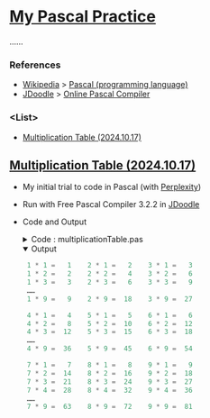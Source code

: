 # [My Pascal Practice](/README.md#pascal)

……


### References

- [Wikipedia](https://en.wikipedia.org/) > [Pascal (programming language)](https://en.wikipedia.org/wiki/Pascal_(programming_language))
- [JDoodle](https://www.jdoodle.com/) > [Online Pascal Compiler](https://www.jdoodle.com/execute-pascal-online)


### \<List>

- [Multiplication Table (2024.10.17)](#multiplication-table-20241017)


## [Multiplication Table (2024.10.17)](#list)

- My initial trial to code in Pascal (with [Perplexity](https://www.perplexity.ai/))
- Run with Free Pascal Compiler 3.2.2 in [JDoodle](https://www.jdoodle.com/execute-pascal-online)
- Code and Output
  <details>
    <summary>Code : multiplicationTable.pas</summary>

    ```pas
    program MultiplicationTable;
    ```
    ```pas
    const
      MAX_TABLE = 9;
      MAX_MULTIPLICAND = 9;
      TABLES_PER_GROUP = 3;
    ```
    ```pas
    var
      i, j, k, result: Integer;
      currentTable: Integer;
    ```
    ```pas
    begin
      for i := 1 to MAX_TABLE div TABLES_PER_GROUP do
      begin
        for j := 1 to MAX_MULTIPLICAND do
        begin
          for k := 1 to TABLES_PER_GROUP do
          begin
            currentTable := (i - 1) * TABLES_PER_GROUP + k;
            result := currentTable * j;

            write(currentTable:2, ' * ', j:1, ' = ');
            if result < 10 then
              write('  ', result:1)
            else
              write(' ', result:2);

            if k < TABLES_PER_GROUP then
              write('   ');
          end;
          writeln;
        end;
        writeln;
      end;
    end.
    ```
  </details>
  <details open="">
    <summary>Output</summary>

    ```ada
     1 * 1 =   1    2 * 1 =   2    3 * 1 =   3
     1 * 2 =   2    2 * 2 =   4    3 * 2 =   6
     1 * 3 =   3    2 * 3 =   6    3 * 3 =   9
     ……
     1 * 9 =   9    2 * 9 =  18    3 * 9 =  27

     4 * 1 =   4    5 * 1 =   5    6 * 1 =   6
     4 * 2 =   8    5 * 2 =  10    6 * 2 =  12
     4 * 3 =  12    5 * 3 =  15    6 * 3 =  18
     ……
     4 * 9 =  36    5 * 9 =  45    6 * 9 =  54

     7 * 1 =   7    8 * 1 =   8    9 * 1 =   9
     7 * 2 =  14    8 * 2 =  16    9 * 2 =  18
     7 * 3 =  21    8 * 3 =  24    9 * 3 =  27
     7 * 4 =  28    8 * 4 =  32    9 * 4 =  36
     ……
     7 * 9 =  63    8 * 9 =  72    9 * 9 =  81
    ```
  </details>
